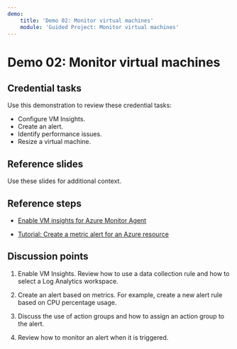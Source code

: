 ```yaml
---
demo:
    title: 'Demo 02: Monitor virtual machines'
    module: 'Guided Project: Monitor virtual machines'
---
```


# Demo 02: Monitor virtual machines

## Credential tasks

Use this demonstration to review these credential tasks:
+ Configure VM Insights.
+ Create an alert.  
+ Identify performance issues. 
+ Resize a virtual machine. 

## Reference slides

Use these slides for additional context.


## Reference steps

+ [Enable VM insights for Azure Monitor Agent](https://learn.microsoft.com/azure/azure-monitor/vm/vminsights-enable-portal#enable-vm-insights-for-azure-monitor-agent) 

+ [Tutorial: Create a metric alert for an Azure resource](https://learn.microsoft.com/azure/azure-monitor/alerts/alerts-create-metric-alert-rule)


## Discussion points

1. Enable VM Insights. Review how to use a data collection rule and how to select a Log Analytics workspace. 

1. Create an alert based on metrics. For example, create a new alert rule based on CPU percentage usage.

1. Discuss the use of action groups and how to assign an action group to the alert. 

1. Review how to monitor an alert when it is triggered.
